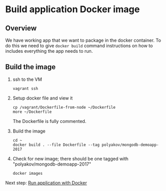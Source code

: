 # Build application Docker image

Overview
--------

We have working app that we want to package in the docker container.  To do this we need to give ``docker build`` command instructions on how to includes everything the app needs to run.

Build the image
---------------

1. ssh to the VM
    ```
    vagrant ssh
    ```

1. Setup docker file and view it
    ```
    cp /vagrant/Dockerfile-from-node ~/Dockerfile
    more ~/Dockerfile
    ```
    The Dockerfile is fully commented.

1. Build the image
    ```
    cd ~
    docker build . --file Dockerfile --tag polyakov/mongodb-demoapp-2017
    ```

1. Check for new image; there should be one tagged with "polyakov/mongodb-demoapp-2017"
    ```
    docker images
    ```

Next step: [Run application with Docker](04-run-image.md)